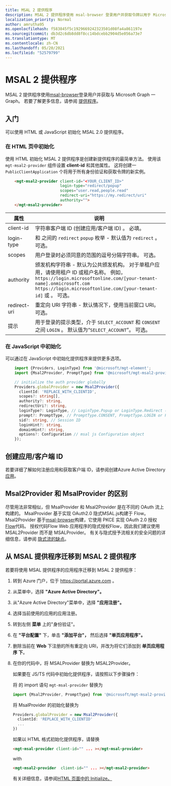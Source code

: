 ```yaml
---
title: MSAL 2 提供程序
description: MSAL 2 提供程序使用 msal-browser 登录用户并获取令牌以用于 Microsoft Graph
localization_priority: Normal
author: amrutha95
ms.openlocfilehash: f583845f5c1929669242323501d08fa4a861197e
ms.sourcegitcommit: db3d2c6db8dd8f8cc14bdcebb2904d5e056a73e7
ms.translationtype: MT
ms.contentlocale: zh-CN
ms.lasthandoff: 05/20/2021
ms.locfileid: "52579799"
---
```

# <a name="msal-2--provider"></a>MSAL 2 提供程序

MSAL 2 提供程序使用[msal-browser](https://github.com/AzureAD/microsoft-authentication-library-for-js/tree/dev/lib/msal-browser)登录用户并获取与 Microsoft Graph 一Graph。
若要了解更多信息，请参阅 [提供程序](./providers.md)。

## <a name="get-started"></a>入门

可以使用 HTML 或 JavaScript 初始化 MSAL 2.0 提供程序。

### <a name="initialize-in-your-html-page"></a>在 HTML 页中初始化

使用 HTML 初始化 MSAL 2 提供程序是创建新提供程序的最简单方法。 使用该 `mgt-msal2-provider` 组件设置 **client-id** 和其他属性。 这将创建一 `PublicClientApplication` 个将用于所有身份验证和获取令牌的新实例。

```html
    <mgt-msal2-provider client-id="<YOUR_CLIENT_ID>"
                        login-type="redirect/popup" 
                        scopes="user.read,people.read" 
                        redirect-uri="https://my.redirect/uri" 
                        authority=""> 
    </mgt-msal2-provider> 
```

| 属性    | 说明                                                                                                                                                                                                                                                           |
|--------------|-----------------------------------------------------------------------------------------------------------------------------------------------------------------------------------------------------------------------------------------------------------------------|
| client-id    | 字符串客户端 ID (创建应用/客户端 ID) 。 必填。                                                                                                                                                                                                           |
| login-type   | 和 之间的 `redirect` `popup` 枚举 - 默认值为 `redirect` 。 可选。                                                                                                                                                                                   |
| scopes       | 用户登录时必须同意的范围的逗号分隔字符串。 可选。                                                                                                                                                                                     |
| authority    | 颁发机构字符串 - 默认为公共颁发机构。 对于单租户应用，请使用租户 ID 或租户名称。 例如， `https://login.microsoftonline.com/[your-tenant-name].onmicrosoft.com` `https://login.microsoftonline.com/[your-tenant-id]` 或 。 可选。 |
| redirect-uri | 重定向 URI 字符串 - 默认情况下，使用当前窗口 URI。 可选。                                                                                                                                                                                            |
| 提示       | 用于登录的提示类型，介于 ```SELECT_ACCOUNT``` 和 ```CONSENT``` 之间 ```LOGIN``` 。 默认值为“```SELECT_ACCOUNT```”。 可选。

### <a name="initialize-in-javascript"></a>在 JavaScript 中初始化

可以通过在 JavaScript 中初始化提供程序来提供更多选项。

```ts
    import {Providers, LoginType} from '@microsoft/mgt-element';
    import {Msal2Provider, PromptType} from '@microsoft/mgt-msal2-provider';

    // initialize the auth provider globally
    Providers.globalProvider = new Msal2Provider({
      clientId: 'REPLACE_WITH_CLIENTID',
      scopes?: string[],
      authority?: string,
      redirectUri?: string,
      loginType?: LoginType, // LoginType.Popup or LoginType.Redirect (redirect is default)
      prompt?: PromptType, // PromptType.CONSENT, PromptType.LOGIN or PromptType.SELECT_ACCOUNT
      sid?: string, // Session ID
      loginHint?: string,
      domainHint?: string,
      options?: Configuration // msal js Configuration object
    });
```

## <a name="creating-an-appclient-id"></a>创建应用/客户端 ID

若要详细了解如何注册应用和获取客户端 ID，请参阅创建Azure Active Directory[应用](../get-started/add-aad-app-registration.md)。

## <a name="difference-between-msal2provider-and-msalprovider"></a>Msal2Provider 和 MsalProvider 的区别
尽管用法非常相似，但 MsalProvider 和 Msal2Provider 是在不同的 OAuth 流上构建的。 MsalProvider 基于实现 OAuth2.0 [](/azure/active-directory/develop/v2-oauth2-implicit-grant-flow)隐式MSAL.js构建于 Flow。 Msal2Provider 基于[msal-browser](https://github.com/AzureAD/microsoft-authentication-library-for-js/tree/dev/lib/msal-browser)构建，它使用 PKCE 实现 OAuth 2.0 授权[Flow](/azure/active-directory/develop/v2-oauth2-auth-code-flow)代码。
授权代码Flow Web 应用程序的隐式授权Flow，因此我们建议使用 MSAL2Provider 而不是 MSALProvider。 有关与隐式授予流相关的安全问题的详细信息，请参阅 [隐式流的缺点](https://tools.ietf.org/html/draft-ietf-oauth-browser-based-apps-04#section-9.8.6)。

## <a name="migrating-from-msal-provider-to-msal-2-provider"></a>从 MSAL 提供程序迁移到 MSAL 2 提供程序
若要将使用 MSAL 提供程序的应用程序迁移到 MSAL 2 提供程序：
1. 转到 Azure 门户，位于 https://portal.azure.com 。
1. 从菜单中，选择 **"Azure Active Directory"。**
1. 从"Azure Active Directory"菜单中，选择 **"应用注册"。**
1. 选择当前使用的应用的应用注册。 
1. 转到左侧 **菜单** 上的"身份验证"。
1. 在 **"平台配置"** 下，单击 **"添加平台"，** 然后选择 **"单页应用程序"。**
1. 删除当前在 **Web** 下注册的所有重定向 URI，并改为将它们添加到 **单页应用程序 下**。
1. 在你的代码中，将 MSALProvider 替换为 MSAL2Provider。

    如果要在 JS/TS 代码中初始化提供程序，请按照以下步骤操作：
    
    将 的 import 语句 ```mgt-msal-provider``` 替换为 
    ```ts 
    import {Msal2Provider, PromptType} from '@microsoft/mgt-msal2-provider';
    ```

    将 MsalProvider 的初始化替换为
    ```ts
    Providers.globalProvider = new Msal2Provider({ 
      clientId: 'REPLACE_WITH_CLIENTID'
      ...
    })
    ```
    如果以 HTML 格式初始化提供程序，请替换 
    ```html
    <mgt-msal-provider client-id="" ... ></mgt-msal-provider>
    ``` 
    with 
    ```html
    <mgt-msal2-provider  client-id="" ... ></mgt-msal2-provider>
     ```
    有关详细信息，请参阅[HTML 页面中的 Initialize。](#initialize-in-your-html-page)
